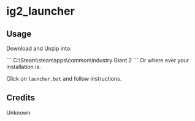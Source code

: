 # ig2_launcher

## Usage

Download and Unzip into:

´´´
C:\Steam\steamapps\common\Industry Giant 2
´´´
Or where ever your installation is.

Click on `launcher.bat` and follow instructions.

## Credits

Unknown
